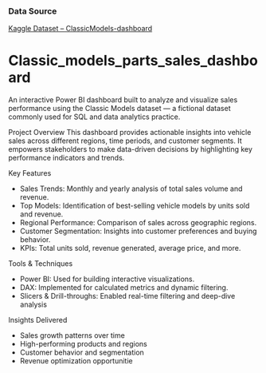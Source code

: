 ### Data Source  
[Kaggle Dataset – ClassicModels-dashboard](https://www.kaggle.com/datasets/rhettap1/classicmodels-csv-files)

# Classic_models_parts_sales_dashboard
An interactive Power BI dashboard built to analyze and visualize sales performance using the Classic Models dataset — a fictional dataset commonly used for SQL and data analytics practice.


Project Overview
This dashboard provides actionable insights into vehicle sales across different regions, time periods, and customer segments. 
It empowers stakeholders to make data-driven decisions by highlighting key performance indicators and trends.


Key Features
- Sales Trends: Monthly and yearly analysis of total sales volume and revenue.
- Top Models: Identification of best-selling vehicle models by units sold and revenue.
- Regional Performance: Comparison of sales across geographic regions.
- Customer Segmentation: Insights into customer preferences and buying behavior.
- KPIs: Total units sold, revenue generated, average price, and more.

Tools & Techniques
- Power BI: Used for building interactive visualizations.
- DAX: Implemented for calculated metrics and dynamic filtering.
- Slicers & Drill-throughs: Enabled real-time filtering and deep-dive analysis


Insights Delivered
- Sales growth patterns over time
- High-performing products and regions
- Customer behavior and segmentation
- Revenue optimization opportunitie
